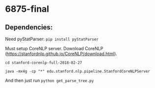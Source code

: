 # 6875-final

## Dependencies:
Need pyStatParser:
`pip install pyStatParser`

Must setup CoreNLP server. Download CoreNLP (https://stanfordnlp.github.io/CoreNLP/download.html).

`cd stanford-corenlp-full-2018-02-27`

`java -mx4g -cp "*" edu.stanford.nlp.pipeline.StanfordCoreNLPServer`

And then just run `python get_parse_tree.py`
